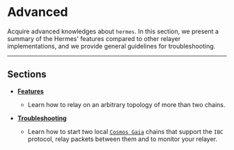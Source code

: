 # Advanced

Acquire advanced knowledges about `hermes`. In this section, we present a summary of the Hermes' features compared to other relayer implementations, and we provide general guidelines for troubleshooting. 

---

## Sections

- **[Features](./more-chains/index.md)**
    * Learn how to relay on an arbitrary topology of more than two chains.

- **[Troubleshooting](./help_command.md)**
    * Learn how to start two local [`Cosmos Gaia`](https://github.com/cosmos/gaia) chains that support the `IBC` protocol, relay packets between them and to monitor your relayer.